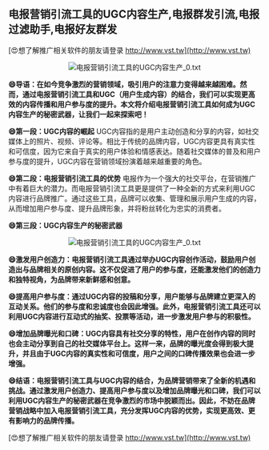 ## **电报营销引流工具的UGC内容生产,电报群发引流,电报过滤助手,电报好友群发**

[😍想了解推广相关软件的朋友请登录 http://www.vst.tw](http://www.vst.tw)

 <center><img src="https://vst.tw/MP4/tuiguang/png/8.png" alt="电报营销引流工具的UGC内容生产_0.txt"></center>

**😄导语：在如今竞争激烈的营销领域，吸引用户的注意力变得越来越困难。然而，通过电报营销引流工具和UGC（用户生成内容）的结合，我们可以实现更高效的内容传播和用户参与度的提升。本文将介绍电报营销引流工具如何成为UGC内容生产的秘密武器，让我们一起来探索吧！**

**😄第一段：UGC内容的崛起**
UGC内容指的是用户主动创造和分享的内容，如社交媒体上的照片、视频、评论等。相比于传统的品牌内容，UGC内容更具有真实性和可信度，因为它来自于真实的用户体验和情感表达。随着社交媒体的普及和用户参与度的提升，UGC内容在营销领域扮演着越来越重要的角色。

**😄第二段：电报营销引流工具的优势**
电报作为一个强大的社交平台，在营销推广中有着巨大的潜力。而电报营销引流工具更是提供了一种全新的方式来利用UGC内容进行品牌推广。通过这些工具，品牌可以收集、管理和展示用户生成的内容，从而增加用户参与度、提升品牌形象，并将粉丝转化为忠实的消费者。

**😄第三段：UGC内容生产的秘密武器**

 <center><img src="https://vst.tw/MP4/tuiguang/png/3.png" alt="电报营销引流工具的UGC内容生产_0.txt"></center>

**😄激发用户创造力：电报营销引流工具通过举办UGC内容创作活动，鼓励用户创造出与品牌相关的原创内容。这不仅促进了用户的参与度，还能激发他们的创造力和独特视角，为品牌带来新鲜感和创意。**

**😄提高用户参与度：通过UGC内容的投稿和分享，用户能够与品牌建立更深入的互动关系。他们的参与度和忠诚度也会因此增强。此外，电报营销引流工具还可以利用UGC内容进行互动式的抽奖、投票等活动，进一步激发用户参与的积极性。**

**😄增加品牌曝光和口碑：UGC内容具有社交分享的特性，用户在创作内容的同时也会主动分享到自己的社交媒体平台上。这样一来，品牌的曝光度会得到极大提升，并且由于UGC内容的真实性和可信度，用户之间的口碑传播效果也会进一步增强。**

**😄结语：电报营销引流工具与UGC内容的结合，为品牌营销带来了全新的机遇和挑战。通过激发用户创造力、提高用户参与度以及增加品牌曝光和口碑，我们可以利用UGC内容生产的秘密武器在竞争激烈的市场中脱颖而出。因此，不妨在品牌营销战略中加入电报营销引流工具，充分发挥UGC内容的优势，实现更高效、更有影响力的品牌传播。**

[😍想了解推广相关软件的朋友请登录 http://www.vst.tw](http://www.vst.tw)




